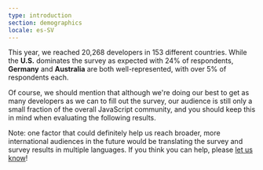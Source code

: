 ```yaml
---
type: introduction
section: demographics
locale: es-SV
---
```


This year, we reached 20,268 developers in 153 different countries. While the **U.S.** dominates the survey as expected with 24% of respondents, **Germany** and **Australia** are both well-represented, with over 5% of respondents each. 

Of course, we should mention that although we're doing our best to get as many developers as we can to fill out the survey, our audience is still only a small fraction of the overall JavaScript community, and you should keep this in mind when evaluating the following results.  

Note: one factor that could definitely help us reach broader, more international audiences in the future would be translating the survey and survey results in multiple languages. If you think you can help, please [let us know](https://github.com/StateOfJS/StateOfJS/issues/87)!